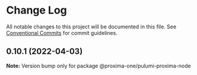 # Change Log

All notable changes to this project will be documented in this file.
See [Conventional Commits](https://conventionalcommits.org) for commit guidelines.

## 0.10.1 (2022-04-03)

**Note:** Version bump only for package @proxima-one/pulumi-proxima-node
